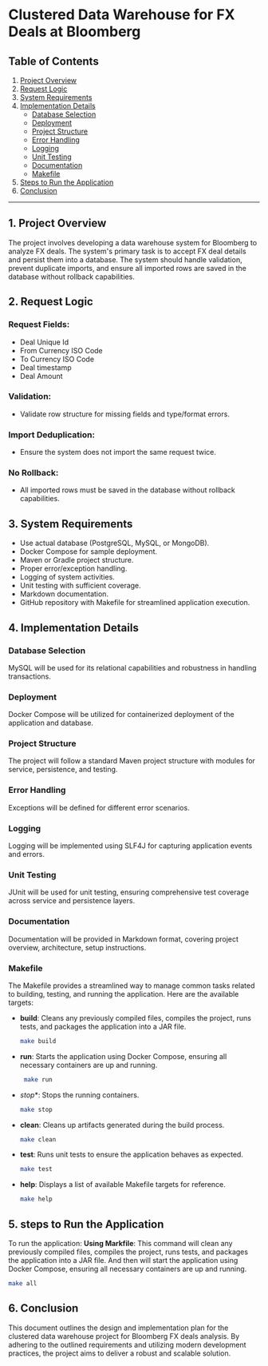 # Clustered Data Warehouse for FX Deals at Bloomberg

## Table of Contents

1. [Project Overview](#project-overview)
2. [Request Logic](#request-logic)
3. [System Requirements](#system-requirements)
4. [Implementation Details](#implementation-details)
   - [Database Selection](#database-selection)
   - [Deployment](#deployment)
   - [Project Structure](#project-structure)
   - [Error Handling](#error-handling)
   - [Logging](#logging)
   - [Unit Testing](#unit-testing)
   - [Documentation](#documentation)
   - [Makefile](#makefile) 
5. [Steps to Run the Application](#steps-to-run-the-application)
6. [Conclusion](#conclusion)

---

## 1. Project Overview <a id="project-overview"></a>

The project involves developing a data warehouse system for Bloomberg to analyze FX deals. The system's primary task is to accept FX deal details and persist them into a database. The system should handle validation, prevent duplicate imports, and ensure all imported rows are saved in the database without rollback capabilities.

## 2. Request Logic <a id="request-logic"></a>

### Request Fields:
- Deal Unique Id
- From Currency ISO Code
- To Currency ISO Code
- Deal timestamp
- Deal Amount 

### Validation:
- Validate row structure for missing fields and type/format errors.

### Import Deduplication:
- Ensure the system does not import the same request twice.

### No Rollback:
- All imported rows must be saved in the database without rollback capabilities.

## 3. System Requirements <a id="system-requirements"></a>

- Use actual database (PostgreSQL, MySQL, or MongoDB).
- Docker Compose for sample deployment.
- Maven or Gradle project structure.
- Proper error/exception handling.
- Logging of system activities.
- Unit testing with sufficient coverage.
- Markdown documentation.
- GitHub repository with Makefile for streamlined application execution.

## 4. Implementation Details <a id="implementation-details"></a>

### Database Selection <a id="database-selection"></a>

MySQL will be used for its relational capabilities and robustness in handling transactions.

### Deployment <a id="deployment"></a>

Docker Compose will be utilized for containerized deployment of the application and database.

### Project Structure <a id="project-structure"></a>

The project will follow a standard Maven project structure with modules for service, persistence, and testing.

### Error Handling <a id="error-handling"></a>

Exceptions will be defined for different error scenarios.

### Logging <a id="logging"></a>

Logging will be implemented using SLF4J for capturing application events and errors.

### Unit Testing <a id="unit-testing"></a>

JUnit will be used for unit testing, ensuring comprehensive test coverage across service and persistence layers.

### Documentation <a id="documentation"></a>

Documentation will be provided in Markdown format, covering project overview, architecture, setup instructions.

### Makefile <a id="makefile"></a>
The Makefile provides a streamlined way to manage common tasks related to building, testing, and running the application. Here are the available targets:

- **build**: Cleans any previously compiled files, compiles the project, runs tests, and packages the application into a JAR file.
    
    ```bash
    make build
    ```

- **run**: Starts the application using Docker Compose, ensuring all necessary containers are up and running.
   
   ```bash
    make run
    ```
    
- *stop**: Stops the running containers.
    
    ```bash
    make stop
    ```

- **clean**: Cleans up artifacts generated during the build process. 
    
    ```bash
    make clean
    ```

- **test**: Runs unit tests to ensure the application behaves as expected.
    
    ```bash
    make test
    ```

- **help**: Displays a list of available Makefile targets for reference.
    
    ```bash
    make help
    ```

## 5. steps to Run the Application <a id="steps to Run the Application"></a>

To run the application: 
 **Using Markfile**: This command will clean any previously compiled files, compiles the project, runs tests, and packages the application into a JAR file. And then will start the application using Docker Compose, ensuring all necessary containers are up and running.

   ```bash
   make all
   ```

## 6. Conclusion <a id="conclusion"></a>

This document outlines the design and implementation plan for the clustered data warehouse project for Bloomberg FX deals analysis. By adhering to the outlined requirements and utilizing modern development practices, the project aims to deliver a robust and scalable solution.
